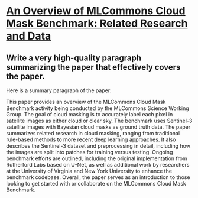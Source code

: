 # [An Overview of MLCommons Cloud Mask Benchmark: Related Research and Data](https://arxiv.org/abs/2312.04799)

## Write a very high-quality paragraph summarizing the paper that effectively covers the paper.

 Here is a summary paragraph of the paper:

This paper provides an overview of the MLCommons Cloud Mask Benchmark activity being conducted by the MLCommons Science Working Group. The goal of cloud masking is to accurately label each pixel in satellite images as either cloud or clear sky. The benchmark uses Sentinel-3 satellite images with Bayesian cloud masks as ground truth data. The paper summarizes related research in cloud masking, ranging from traditional rule-based methods to more recent deep learning approaches. It also describes the Sentinel-3 dataset and preprocessing in detail, including how the images are split into patches for training versus testing. Ongoing benchmark efforts are outlined, including the original implementation from Rutherford Labs based on U-Net, as well as additional work by researchers at the University of Virginia and New York University to enhance the benchmark codebase. Overall, the paper serves as an introduction to those looking to get started with or collaborate on the MLCommons Cloud Mask Benchmark.
